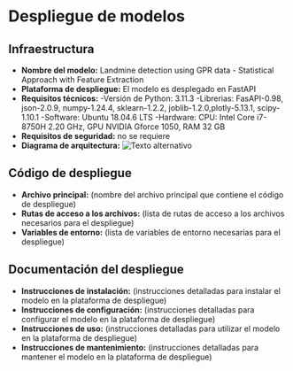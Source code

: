 # Despliegue de modelos

## Infraestructura 

- **Nombre del modelo:** Landmine detection using GPR data - Statistical Approach with Feature Extraction
- **Plataforma de despliegue:** El modelo es desplegado en FastAPI
- **Requisitos técnicos:** 
    -Versión de Python: 3.11.3
    -Librerias: FasAPI-0.98, json-2.0.9, numpy-1.24.4, sklearn-1.2.2, joblib-1.2.0,plotly-5.13.1, scipy-1.10.1
    -Software: Ubuntu 18.04.6 LTS
    -Hardware: CPU: Intel Core i7-8750H 2.20 GHz, GPU NVIDIA Gforce 1050, RAM 32 GB
- **Requisitos de seguridad:** no se requiere
- **Diagrama de arquitectura:** 
![Texto alternativo]([URL_de_la_imagen](https://github.com/Fabianunal/Proyecto_msdl6/blob/master/docs/deployment/Arq.PNG))
## Código de despliegue

- **Archivo principal:** (nombre del archivo principal que contiene el código de despliegue)
- **Rutas de acceso a los archivos:** (lista de rutas de acceso a los archivos necesarios para el despliegue)
- **Variables de entorno:** (lista de variables de entorno necesarias para el despliegue)

## Documentación del despliegue

- **Instrucciones de instalación:** (instrucciones detalladas para instalar el modelo en la plataforma de despliegue)
- **Instrucciones de configuración:** (instrucciones detalladas para configurar el modelo en la plataforma de despliegue)
- **Instrucciones de uso:** (instrucciones detalladas para utilizar el modelo en la plataforma de despliegue)
- **Instrucciones de mantenimiento:** (instrucciones detalladas para mantener el modelo en la plataforma de despliegue)
